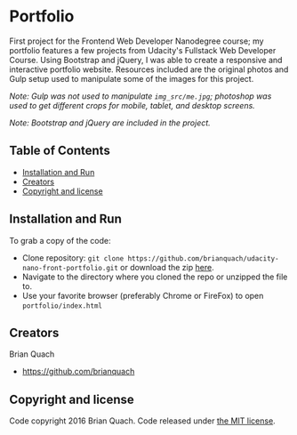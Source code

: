 # Portfolio

First project for the Frontend Web Developer Nanodegree course; my portfolio features a few projects from Udacity's Fullstack Web Developer Course. Using Bootstrap and jQuery, I was able to create a responsive and interactive portfolio website. Resources included are the original photos and Gulp setup used to manipulate some of the images for this project.

*Note: Gulp was not used to manipulate `img_src/me.jpg`; photoshop was used to get different crops for mobile, tablet, and desktop screens.*

*Note: Bootstrap and jQuery are included in the project.*

## Table of Contents
* [Installation and Run](#installation-and-run)
* [Creators](#creators)
* [Copyright and license](#copyright-and-license)

## Installation and Run

To grab a copy of the code:
* Clone repository: `git clone https://github.com/brianquach/udacity-nano-front-portfolio.git` or download the zip [here](https://github.com/brianquach/udacity-nano-front-portfolio/archive/master.zip).
* Navigate to the directory where you cloned the repo or unzipped the file to.
* Use your favorite browser (preferably Chrome or FireFox) to open `portfolio/index.html`

## Creators

Brian Quach
* <https://github.com/brianquach>


## Copyright and license

Code copyright 2016 Brian Quach. Code released under [the MIT license](https://github.com/brianquach/udacity-nano-front-portfolio/blob/master/LICENSE).
